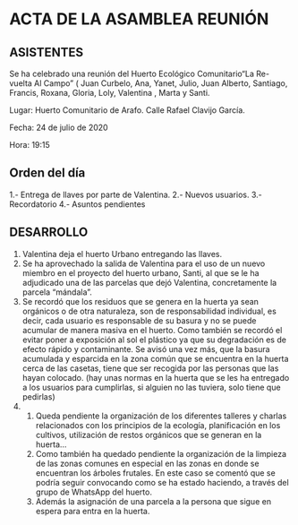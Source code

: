 # ACTA DE LA ASAMBLEA REUNIÓN

## ASISTENTES

Se ha celebrado una reunión del Huerto Ecológico Comunitario“La Re-vuelta Al Campo” ( Juan Curbelo, Ana, Yanet, Julio, Juan Alberto, Santiago, Francis, Roxana, Gloria, Loly, Valentina , Marta y Santi.

Lugar: Huerto Comunitario de Arafo. Calle Rafael Clavijo García.

Fecha: 24 de julio de 2020

Hora: 19:15

## Orden del día

1.- Entrega de llaves por parte de Valentina.
2.- Nuevos usuarios.
3.- Recordatorio
4.- Asuntos pendientes

## DESARROLLO

1. Valentina deja el huerto Urbano entregando las llaves.
2. Se ha aprovechado la salida de Valentina para el uso de un nuevo miembro en el proyecto del huerto urbano, Santi, al que se le ha adjudicado una de las parcelas que dejó Valentina, concretamente la parcela “mándala”.
3. Se recordó que los residuos que se genera en la huerta ya sean orgánicos o de otra naturaleza, son de responsabilidad individual, es decir, cada usuario es responsable de su basura y no se puede acumular de manera masiva en el huerto. Como también se recordó el evitar poner a exposición al sol el plástico ya que su degradación es de efecto rápido y contaminante.
   Se avisó una vez más, que la basura acumulada y esparcida en la zona común que se encuentra en la huerta cerca de las casetas, tiene que ser recogida por las personas que las hayan colocado.  (hay unas normas en la huerta que se les ha entregado a los usuarios para cumplirlas, si alguien no las tuviera, solo tiene que pedirlas)
4. 1. Queda pendiente  la organización de los diferentes talleres y charlas relacionados con los principios de la ecología, planificación en los cultivos, utilización de restos orgánicos que se generan en la huerta…
   2. Como también ha quedado pendiente la organización de la limpieza de las zonas comunes en especial en las zonas en donde se encuentran los árboles frutales. En este caso se comentó que se podría  seguir convocando como se ha estado haciendo, a través  del grupo de WhatsApp del huerto.
   3. Además la asignación de una parcela a la persona que sigue en espera para entra en la huerta.
